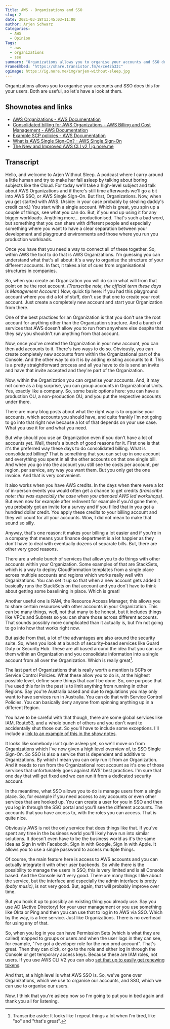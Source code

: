```yaml
---
Title: AWS - Organizations and SSO
slug: 2
date: 2021-03-18T13:45:03+11:00
author: Arjen Schwarz
Categories:
  - AWS
  - Opinion
Tags:
  - aws
  - organizations
  - sso
summary: "Organizations allows you to organise your accounts and SSO does this for your users. Both are useful, so let's have a look at them."
FrameEmbed: "https://share.transistor.fm/e/ce42a33c"
ogimage: https://ig.nore.me/img/arjen-without-sleep.jpg
---
```

Organizations allows you to organise your accounts and SSO does this for your users. Both are useful, so let's have a look at them.

## Shownotes and links

* [AWS Organizations - AWS Documentation](https://docs.aws.amazon.com/organizations/latest/userguide/orgs_introduction.html)
* [Consolidated billing for AWS Organizations - AWS Billing and Cost Management - AWS Documentation](https://docs.aws.amazon.com/awsaccountbilling/latest/aboutv2/consolidated-billing.html)
* [Example SCP policies - AWS Documentation](https://docs.aws.amazon.com/organizations/latest/userguide/orgs_manage_policies_scps_examples.html)
* [What is AWS Single Sign-On? - AWS Single Sign-On](https://docs.aws.amazon.com/singlesignon/latest/userguide/what-is.html)
* [The New and Improved AWS CLI v2 | ig.nore.me](https://ig.nore.me/2020/02/the-new-and-improved-aws-cli-v2/)

## Transcript

Hello, and welcome to Arjen Without Sleep. A podcast where I carry around a little human and try to make her fall asleep by talking about boring subjects like the Cloud. For today we'll take a high-level subject and talk about AWS Organizations and if there's still time afterwards we'll go a bit into AWS SSO, or AWS Single Sign-On.
But first, Organizations. Now, when you get started with AWS. (Aside: in your case probably by stealing daddy's credit card.) You start with a single account. Which is great, you spin up a couple of things, see what you can do. 
But, if you end up using it for any bigger workloads. Anything more... productionised. That's such a bad word, but something that you can share with different people and especially something where you want to have a clear separation between your development and playground environments and those where you run you production workloads. 

Once you have that you need a way to connect all of these together. So, within AWS the tool to do that is AWS Organizations. I'm guessing you can understand what that's all about: it's a way to organise the structure of your different accounts. In fact, it takes a lot of cues from organisational structures in companies. 

So, when you create an Organization you will do so in what will from that point on be the root account. *(Transcribe note, the official term these days is Management Account.)* Now, quick tip here: if you had this playground account where you did a lot of stuff, don't use that one to create your root account. Just create a completely new account and start your Organization from there.

One of the best practices for an Organization is that you don't use the root account for anything other than the Organization structure. And a bunch of services that AWS doesn't allow you to run from anywhere else despite that they say you shouldn't run anything from that account.

Now, once you've created the Organization in your new account, you can then add accounts to it. There's two ways to do so. Obviously, you can create completely new accounts from within the Organizational part of the Console. And the other way to do it is by adding existing accounts to it. This is a pretty straightforward process and all you have to do is send an invite and have that invite accepted and they're part of the Organization.

Now, within the Organization you can organise your accounts. And, it may not come as a big surprise, you can group accounts in Organizational Units. Yes, exactly like a company. So, some basic options here: you can have a production OU, a non-production OU, and you put the respective accounts under there. 

There are many blog posts about what the right way is to organise your accounts, which accounts you should have, and quite frankly I'm not going to go into that right now because a lot of that depends on your use case. What you use it for and what you need.

But why should you use an Organization even if you don't have a lot of accounts yet. Well, there's a bunch of good reasons for it. First one is that it's the preferred way these days to do consolidated billing. What is consolidated billing? That is something that you can set up in one account and everything you spent in all the other accounts on that one single bill. And when you go into the account you still see the costs per account, per region, per service, any way you want them. But you only get the one invoice. And that is very convenient. 

It also works when you have AWS credits. In the days when there were a lot of in-person events you would often get a chance to get credits *(transcribe note: this was especially the case when you attended AWS led workshops)*. But even now for example after re:Invent for example if you'd gone there, you probably got an invite for a survey and if you filled that in you got a hundred dollar credit. You apply these credits to your billing account and they will count for all your accounts. Wow, I did not mean to make that sound so silly.

Anyway, that's one reason: it makes your billing a lot easier and if you're in a company that means your finance department is a lot happier as they don't have to deal with eventually dozens of separate bills. But, there are other very good reasons.

There are a whole bunch of services that allow you to do things with other accounts within your Organization. Some examples of that are StackSets, which is a way to deploy CloudFormation templates from a single place across multiple accounts and regions which works really well with Organizations. You can set it up so that when a new account gets added it basically runs the StackSets on that account and you don't have to think about getting some baselining in place. Which is great!

Another useful one is RAM, the Resource Access Manager, this allows you to share certain resources with other accounts in your Organization. This can be many things, well, not that many to be honest, but it includes things like VPCs and Subnets so you can share those across different accounts. That sounds possibly more complicated than it actually is, but I'm not going to go into how that works right now.

But aside from that, a lot of the advantages are also around the security suite. So, when you look at a bunch of security-based services like Guard Duty or Security Hub. These are all based around the idea that you can use them within an Organization and you consolidate information into a single account from all over the Organization. Which is really great[^1].

The last part of Organizations that is really worth a mention is SCPs or Service Control Policies. What these allow you to do is, at the highest possible level, define some things that can't be done. So, one purpose that I've used this for in the past is to limit anything from running in other Regions. Say you're Australia based and due to regulations you may only want to have services run in Australia. You can do that with Service Control Policies. You can basically deny anyone from spinning anything up in a different Region.

You have to be careful with that though, there are some global services like IAM, Route53, and a whole bunch of others and you don't want to accidentally shut those out. So you'll have to include some exceptions. I'll include a [link to an example of this in the show notes](https://docs.aws.amazon.com/organizations/latest/userguide/orgs_manage_policies_scps_examples.html).

It looks like somebody isn't quite asleep yet, so we'll move on from Organizations which I've now given a high level overview of, to SSO Single Sign-On. So SSO is also a service that is dependent and additive to Organizations. By which I mean you can only run it from an Organization. And it needs to run from the Organizational root account as it's one of those services that unfortunately goes against AWS' best practices. I'm sure that one day that will get fixed and we can run it from a dedicated security account.

In the meantime, what SSO allows you to do is manage users from a single place. So, for example if you need access to any accounts or even other services that are hooked up. You can create a user for you in SSO and then you log in through the SSO portal and you'll see the different accounts. The accounts that you have access to, with the roles you can access. That is quite nice.

Obviously AWS is not the only service that does things like that. If you've spent any time in the business world you'll likely have run into similar solutions. It doesn't even have to be the business world as it's the same idea as Sign In with Facebook, Sign In with Google, Sign In with Apple. It allows you to use a single password to access multiple things.

Of course, the main feature here is access to AWS accounts and you can actually integrate it with other user backends. So while there is the possibility to manage the users in SSO, this is very limited and is all Console based. And the Console isn't very good. There are many things I like about the service, but the interface and especially the admin interface is pretty *(baby music)*, is not very good. But, again, that will probably improve over time.

But you hook it up to possibly an existing thing you already use. Say you use AD (Active Directory) for your user management or you use something like Okta or Ping and then you can use that to log in to AWS via SSO. Which by the way, is a free service. Just like Organizations. There is no overhead for using any of that.

So, when you log in you can have Permission Sets (which is what they are called) mapped to groups or users and when the user logs in they can see, for example, "I've got a developer role for the non prod account". That's great. Then they can click, or go to the role and either log in through the Console or get temporary access keys. Because these are IAM roles, not users. If you use AWS CLI V2 you can also [set that up to easily get renewing tokens](https://ig.nore.me/2020/02/the-new-and-improved-aws-cli-v2/).

And that, at a high level is what AWS SSO is. So, we've gone over Organizations, which we use to organise our accounts, and SSO, which we can use to organise our users.

Now, I think that you're asleep now so I'm going to put you in bed again and thank you all for listening.




[^1]:	Transcribe aside: It looks like I repeat things a lot when I'm tired, like "so" and "that's great".
